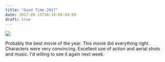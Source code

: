 ```yaml
---
title: "Good Time 2017"
date: 2017-08-15T16:18:09-04:00
draft: true
---
```


![](http://i1.wp.com/www.wearemoviegeeks.com/wp-content/uploads/goodtime3.jpg?resize=560%2C349)

Probably the best movie of the year. This movie did everything right. Characters were very convincing. Excellent use of action and aerial shots and music. I'd willing to see it again next week.